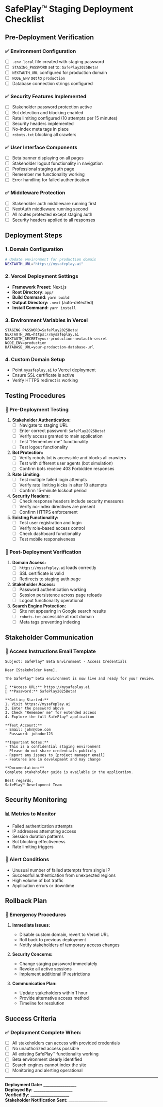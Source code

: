
# SafePlay™ Staging Deployment Checklist

## Pre-Deployment Verification

### ✅ Environment Configuration
- [ ] `.env.local` file created with staging password
- [ ] `STAGING_PASSWORD` set to: `SafePlay2025Beta!`
- [ ] `NEXTAUTH_URL` configured for production domain
- [ ] `NODE_ENV` set to `production`
- [ ] Database connection strings configured

### ✅ Security Features Implemented
- [ ] Stakeholder password protection active
- [ ] Bot detection and blocking enabled
- [ ] Rate limiting configured (10 attempts per 15 minutes)
- [ ] Security headers implemented
- [ ] No-index meta tags in place
- [ ] `robots.txt` blocking all crawlers

### ✅ User Interface Components
- [ ] Beta banner displaying on all pages
- [ ] Stakeholder logout functionality in navigation
- [ ] Professional staging auth page
- [ ] Remember me functionality working
- [ ] Error handling for failed authentication

### ✅ Middleware Protection
- [ ] Stakeholder auth middleware running first
- [ ] NextAuth middleware running second
- [ ] All routes protected except staging auth
- [ ] Security headers applied to all responses

## Deployment Steps

### 1. Domain Configuration
```bash
# Update environment for production domain
NEXTAUTH_URL="https://mysafeplay.ai"
```

### 2. Vercel Deployment Settings
- **Framework Preset:** Next.js
- **Root Directory:** `app/`
- **Build Command:** `yarn build`
- **Output Directory:** `.next` (auto-detected)
- **Install Command:** `yarn install`

### 3. Environment Variables in Vercel
```
STAGING_PASSWORD=SafePlay2025Beta!
NEXTAUTH_URL=https://mysafeplay.ai
NEXTAUTH_SECRET=your-production-nextauth-secret
NODE_ENV=production
DATABASE_URL=your-production-database-url
```

### 4. Custom Domain Setup
- Point `mysafeplay.ai` to Vercel deployment
- Ensure SSL certificate is active
- Verify HTTPS redirect is working

## Testing Procedures

### 🧪 Pre-Deployment Testing
1. **Stakeholder Authentication:**
   - [ ] Navigate to staging URL
   - [ ] Enter correct password: `SafePlay2025Beta!`
   - [ ] Verify access granted to main application
   - [ ] Test "Remember me" functionality
   - [ ] Test logout functionality

2. **Bot Protection:**
   - [ ] Verify robots.txt is accessible and blocks all crawlers
   - [ ] Test with different user agents (bot simulation)
   - [ ] Confirm bots receive 403 Forbidden responses

3. **Rate Limiting:**
   - [ ] Test multiple failed login attempts
   - [ ] Verify rate limiting kicks in after 10 attempts
   - [ ] Confirm 15-minute lockout period

4. **Security Headers:**
   - [ ] Check response headers include security measures
   - [ ] Verify no-index directives are present
   - [ ] Confirm HTTPS enforcement

5. **Existing Functionality:**
   - [ ] Test user registration and login
   - [ ] Verify role-based access control
   - [ ] Check dashboard functionality
   - [ ] Test mobile responsiveness

### 🚀 Post-Deployment Verification
1. **Domain Access:**
   - [ ] `https://mysafeplay.ai` loads correctly
   - [ ] SSL certificate is valid
   - [ ] Redirects to staging auth page

2. **Stakeholder Access:**
   - [ ] Password authentication working
   - [ ] Session persistence across page reloads
   - [ ] Logout functionality operational

3. **Search Engine Protection:**
   - [ ] Site not appearing in Google search results
   - [ ] `robots.txt` accessible at root domain
   - [ ] Meta tags preventing indexing

## Stakeholder Communication

### 📧 Access Instructions Email Template
```
Subject: SafePlay™ Beta Environment - Access Credentials

Dear [Stakeholder Name],

The SafePlay™ beta environment is now live and ready for your review.

🔗 **Access URL:** https://mysafeplay.ai
🔑 **Password:** SafePlay2025Beta!

**Getting Started:**
1. Visit https://mysafeplay.ai
2. Enter the password above
3. Check "Remember me" for extended access
4. Explore the full SafePlay™ application

**Test Account:**
- Email: john@doe.com
- Password: johndoe123

**Important Notes:**
- This is a confidential staging environment
- Please do not share credentials publicly
- Report any issues to [project manager email]
- Features are in development and may change

**Documentation:**
Complete stakeholder guide is available in the application.

Best regards,
SafePlay™ Development Team
```

## Security Monitoring

### 📊 Metrics to Monitor
- Failed authentication attempts
- IP addresses attempting access
- Session duration patterns
- Bot blocking effectiveness
- Rate limiting triggers

### 🚨 Alert Conditions
- Unusual number of failed attempts from single IP
- Successful authentication from unexpected regions
- High volume of bot traffic
- Application errors or downtime

## Rollback Plan

### 🔄 Emergency Procedures
1. **Immediate Issues:**
   - Disable custom domain, revert to Vercel URL
   - Roll back to previous deployment
   - Notify stakeholders of temporary access changes

2. **Security Concerns:**
   - Change staging password immediately
   - Revoke all active sessions
   - Implement additional IP restrictions

3. **Communication Plan:**
   - Update stakeholders within 1 hour
   - Provide alternative access method
   - Timeline for resolution

## Success Criteria

### ✅ Deployment Complete When:
- [ ] All stakeholders can access with provided credentials
- [ ] No unauthorized access possible
- [ ] All existing SafePlay™ functionality working
- [ ] Beta environment clearly identified
- [ ] Search engines cannot index the site
- [ ] Monitoring and alerting operational

---

**Deployment Date:** _________________  
**Deployed By:** ____________________  
**Verified By:** ____________________  
**Stakeholder Notification Sent:** ____________________
